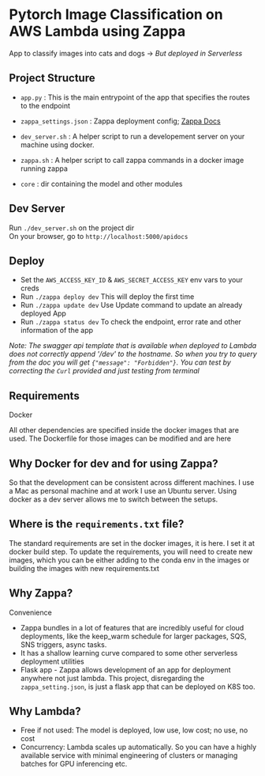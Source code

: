 # Pytorch Image Classification on AWS Lambda using Zappa

App to classify images into cats and dogs -> *But deployed in Serverless*

## Project Structure

-  `app.py` : This is the main entrypoint of the app that specifies the routes to the endpoint

-  `zappa_settings.json` :  Zappa deployment config; [Zappa Docs](https://github.com/Miserlou/Zappa)

-  `dev_server.sh` :  A helper script to run a developement server on your machine using docker.

- `zappa.sh` : A helper script to call zappa commands in a docker image running zappa

-  `core` : dir containing the model and other modules

## Dev Server

Run `./dev_server.sh` on the project dir  
On your browser, go to `http://localhost:5000/apidocs`

## Deploy

- Set the `AWS_ACCESS_KEY_ID` & `AWS_SECRET_ACCESS_KEY` env vars to your creds
- Run `./zappa deploy dev` This will deploy the first time
- Run `./zappa update dev` Use Update command to update an already deployed App
- Run `./zappa status dev` To check the endpoint, error rate and other information of the app

*Note: The swagger api template that is available when deployed to Lambda does not correctly append  '/dev' to the hostname. So when you try to query from the doc you will get `{"message": "Forbidden"}`. You can test by correcting the `Curl` provided and just testing from terminal*  

## Requirements

Docker

All other dependencies are specified inside the docker images that are used.
The Dockerfile for those images can be modified and are here

## Why Docker for dev and for using Zappa?

So that the development can be consistent across different machines. I use a Mac as personal machine and at work I use an Ubuntu server. Using docker as a dev server allows me to switch
between the setups.

## Where is the `requirements.txt` file?

The standard requirements are set in the docker images, it is here. I set it at docker build step. To update the requirements, you will need to create new images, which you can be either adding to the conda env in the images or building the images with new requirements.txt

## Why Zappa?

Convenience

- Zappa bundles in a lot of features that are incredibly useful for cloud deployments, like the keep_warm schedule for larger packages, SQS, SNS triggers, async tasks.   
-  It has a shallow learning curve compared to some other serverless deployment utilities
- Flask app - Zappa allows development of an app for deployment anywhere not just lambda. This project, disregarding the `zappa_setting.json`, is just a flask app that can be deployed on K8S too.

## Why Lambda?

- Free if not used: The model is deployed, low use, low cost; no use, no cost
- Concurrency: Lambda scales up automatically. So you can have a highly available service with minimal engineering of clusters or managing batches for GPU inferencing etc.
